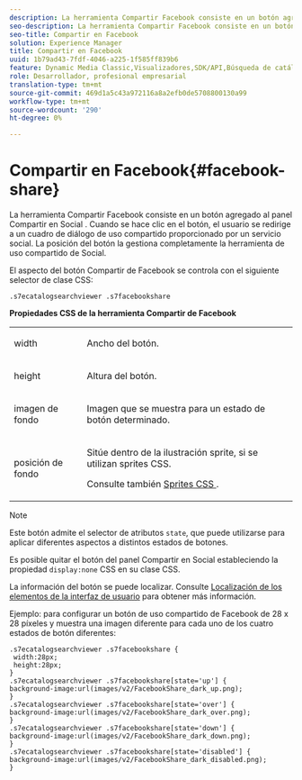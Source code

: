```yaml
---
description: La herramienta Compartir Facebook consiste en un botón agregado al panel Compartir en Social . Cuando se hace clic en el botón, el usuario se redirige a un cuadro de diálogo de uso compartido proporcionado por un servicio social. La posición del botón la gestiona completamente la herramienta de uso compartido de Social.
seo-description: La herramienta Compartir Facebook consiste en un botón agregado al panel Compartir en Social . Cuando se hace clic en el botón, el usuario se redirige a un cuadro de diálogo de uso compartido proporcionado por un servicio social. La posición del botón la gestiona completamente la herramienta de uso compartido de Social.
seo-title: Compartir en Facebook
solution: Experience Manager
title: Compartir en Facebook
uuid: 1b79ad43-7fdf-4046-a225-1f585ff839b6
feature: Dynamic Media Classic,Visualizadores,SDK/API,Búsqueda de catálogos electrónicos
role: Desarrollador, profesional empresarial
translation-type: tm+mt
source-git-commit: 469d1a5c43a972116a8a2efb0de5708800130a99
workflow-type: tm+mt
source-wordcount: '290'
ht-degree: 0%

---
```



# Compartir en Facebook{#facebook-share}

La herramienta Compartir Facebook consiste en un botón agregado al panel Compartir en Social . Cuando se hace clic en el botón, el usuario se redirige a un cuadro de diálogo de uso compartido proporcionado por un servicio social. La posición del botón la gestiona completamente la herramienta de uso compartido de Social.

<!--<a id="section_ADDF98E91AF24F618289D1682A5FB13A"></a>-->

El aspecto del botón Compartir de Facebook se controla con el siguiente selector de clase CSS:

```
.s7ecatalogsearchviewer .s7facebookshare
```

**Propiedades CSS de la herramienta Compartir de Facebook**

<table id="table_C48C56E696304C9BAFEE71BA9EA9A174"> 
 <tbody> 
  <tr> 
   <td colname="col1"> <p> <span class="codeph"> width </span> </p> </td> 
   <td colname="col2"> <p>Ancho del botón. </p> </td> 
  </tr> 
  <tr> 
   <td colname="col1"> <p> <span class="codeph"> height </span> </p> </td> 
   <td colname="col2"> <p>Altura del botón. </p> </td> 
  </tr> 
  <tr> 
   <td colname="col1"> <p> <span class="codeph"> imagen de fondo  </span> </p> </td> 
   <td colname="col2"> <p> Imagen que se muestra para un estado de botón determinado. </p> </td> 
  </tr> 
  <tr> 
   <td colname="col1"> <p> <span class="codeph"> posición de fondo  </span> </p> </td> 
   <td colname="col2"> <p> Sitúe dentro de la ilustración sprite, si se utilizan sprites CSS. </p> <p>Consulte también <a href="../../../c-html5-s7-aem-asset-viewers/c-html5-ecatsearch-viewer-about/c-html5-ecatsearch-viewer-customizingviewer/c-html5-ecatsearch-viewer-customizingviewer.md#section-9d570f95eb2443aca74c1b02f6e89aff" format="dita" scope="local"> Sprites CSS </a>. </p> </td> 
  </tr> 
 </tbody> 
</table>

>[!NOTE]
>
>Este botón admite el selector de atributos `state`, que puede utilizarse para aplicar diferentes aspectos a distintos estados de botones.

Es posible quitar el botón del panel Compartir en Social estableciendo la propiedad `display:none` CSS en su clase CSS.

La información del botón se puede localizar. Consulte [Localización de los elementos de la interfaz de usuario](../../../c-html5-s7-aem-asset-viewers/c-html5-ecatsearch-viewer-about/c-html5-ecatsearch-viewer-localization.md#concept-cbfc39344c494eb7b9f6a272cff0cc74) para obtener más información.

Ejemplo: para configurar un botón de uso compartido de Facebook de 28 x 28 píxeles y muestra una imagen diferente para cada uno de los cuatro estados de botón diferentes:

```
.s7ecatalogsearchviewer .s7facebookshare { 
 width:28px; 
 height:28px; 
} 
.s7ecatalogsearchviewer .s7facebookshare[state='up'] { 
background-image:url(images/v2/FacebookShare_dark_up.png); 
} 
.s7ecatalogsearchviewer .s7facebookshare[state='over'] { 
background-image:url(images/v2/FacebookShare_dark_over.png); 
} 
.s7ecatalogsearchviewer .s7facebookshare[state='down'] { 
background-image:url(images/v2/FacebookShare_dark_down.png); 
} 
.s7ecatalogsearchviewer .s7facebookshare[state='disabled'] { 
background-image:url(images/v2/FacebookShare_dark_disabled.png); 
}
```

